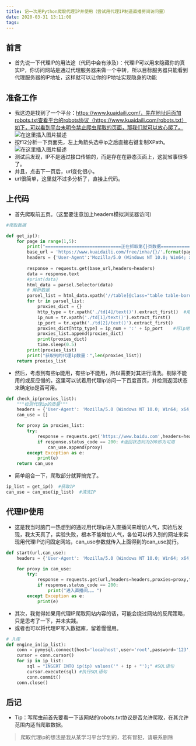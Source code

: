 ```yaml
---
title: 记一次用Python爬取代理IP并使用（尝试用代理IP制造直播房间访问量）
date: 2020-03-31 13:11:08
tags:
---
```

## 前言
- 首先说一下代理IP的用法途（代码中会有涉及）：代理IP可以用来隐藏你的真实IP，你访问网站是通过代理服务器来做一个中转，所以目标服务器只能看到代理服务器的IP地址，这样就可以让你的IP地址实现隐身的功能 

## 准备工作
- 我这边是找到了一个平台：https://www.kuaidaili.com/，先在地址后面加robots.txt查看平台的robots协议（https://www.kuaidaili.com/robots.txt）如下，可以看到平台未明令禁止爬虫爬取的页面，那我们就可以放心爬了。
![在这里插入图片描述](https://img-blog.csdnimg.cn/20200331123756470.png?x-oss-process=image/watermark,type_ZmFuZ3poZW5naGVpdGk,shadow_10,text_aHR0cHM6Ly9ibG9nLmNzZG4ubmV0L3dlaXhpbl80NDM3MTg0Mg==,size_16,color_FFFFFF,t_70)
- 按f12分析一下页面先，左上角箭头选中ip之后直接右键复制XPath。
![在这里插入图片描述](https://img-blog.csdnimg.cn/20200331124128212.png?x-oss-process=image/watermark,type_ZmFuZ3poZW5naGVpdGk,shadow_10,text_aHR0cHM6Ly9ibG9nLmNzZG4ubmV0L3dlaXhpbl80NDM3MTg0Mg==,size_16,color_FFFFFF,t_70)
- 测试后发现，IP不是通过接口传输的，而是存在在静态页面上，这就省事很多了。
- 并且，点击下一页后，url变化很小。
- url很简单，这里就不过多分析了，直接上代码。
## 上代码
- 首先爬取前五页。（这里要注意加上headers模拟浏览器访问）

```python
#爬取数据

def get_ip():
    for page in range(1,5):
        print("=============================正在抓取第{}页数据==============".format(page))
        base_url = 'https://www.kuaidaili.com/free/inha/{}/'.format(page)
        headers = {'User-Agent':'Mozilla/5.0 (Windows NT 10.0; Win64; x64; rv:75.0) Gecko/20100101 Firefox/75.0'}
    
        response = requests.get(base_url,headers=headers)
        data = response.text
        #print(data)
        html_data = parsel.Selector(data)
        # 解析数据
        parsel_list = html_data.xpath('//table[@class="table table-bordered table-striped"]/tbody/tr')
        for tr in parsel_list:
            proxies_dict = {} 
            http_type = tr.xpath('./td[4]/text()').extract_first()  #用xpath找到目标
            ip_num = tr.xpath('./td[1]/text()').extract_first()
            ip_port = tr.xpath('./td[2]/text()').extract_first()
            proxies_dict[http_type] = ip_num + ':' + ip_port	#将ip地址和端口号用":"连接
            proxies_list.append(proxies_dict)
            print(proxies_dict)
            time.sleep(0.5) 
        print(proxies_list) 
        print("获取到的代理ip数量：",len(proxies_list))
    return proxies_list
```
- 然后，考虑到有些ip能用，有些ip不能用，所以需要对其进行清洗。剔除不能用的或反应慢的。这里可以试着用代理ip访问一下百度首页，并检测返回状态来确定ip是否可用。

```python
def check_ip(proxies_list):
    """检测代理ip的质量"""
    headers = {'User-Agent': 'Mozilla/5.0 (Windows NT 10.0; Win64; x64; rv:75.0) Gecko/20100101 Firefox/75.0'}
    can_use = []

    for proxy in proxies_list:
        try:
            response = requests.get('https://www.baidu.com',headers=headers,proxies=proxy,timeout=0.08)         #代理ip使用方式，如果要筛选更快的ip，timeout可适当降低
            if response.status_code == 200: #返回状态码为200即为可用
                can_use.append(proxy)
        except Exception as e:
            print(e)
    return can_use
```
- 简单组合一下，爬取部分就算搞完了。

```python
ip_list = get_ip()	#获取IP
can_use = can_use(ip_list)	#清洗IP
```
## 代理IP使用
- 这是我当时脑门一热想到的通过用代理ip进入直播间来增加人气，实验后发现，我太天真了，实验失败，根本不能增加人气，各位可以传入别的网址来实现用代理IP访问固定网站，can_use参数就传入上面得到的can_use就行。
```python
def start(url,can_use):
    headers = {'User-Agent': 'Mozilla/5.0 (Windows NT 10.0; Win64; x64; rv:75.0) Gecko/20100101 Firefox/75.0'}

    for proxy in can_use:
        try:
            response = requests.get(url,headers=headers,proxies=proxy,timeout=1)
            if response.status_code == 200:
                print("进入直播间。。。")
        except Exception as e:
            print(e)
```
- 其次，我觉得如果用代理IP爬取网站内容的话，可能会绕过网站的反爬策略，只是思考了一下，并未实践。
- 或者也可以将代理IP写入数据库，留着慢慢用。

```python
# 入库
def engine_in(ip_list):
    conn = pymysql.connect(host='localhost',user='root',password='123',database='size',port=3306) #连接数据库
    cursor = conn.cursor()
    for ip in ip_list:
        sql = "INSERT INTO ip(ip) values('" + ip + "');" #SQL语句
        cursor.execute(sql) #执行SQL语句
        conn.commit()
    conn.close()
```

## 后记
- Tip：写爬虫前首先要看一下该网站的robots.txt协议是否允许爬取，在其允许范围内适当爬取数据。
> 爬取代理ip的想法是我从某学习平台学到的，若有冒犯，请联系删除
